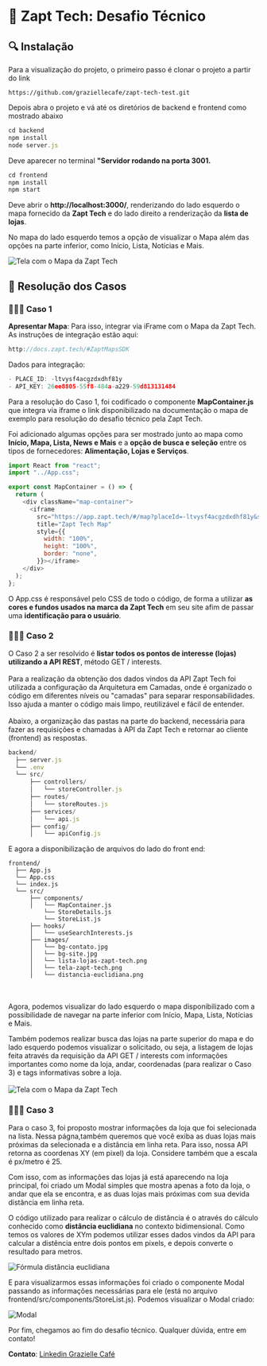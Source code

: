 <h1> 📍 Zapt Tech: Desafio Técnico </h1>
<h2> 🔍   Instalação </h2>
Para a visualização do projeto, o primeiro passo é clonar o projeto a partir do link

```
https://github.com/graziellecafe/zapt-tech-test.git
```

Depois abra o projeto e vá até os diretórios de backend e frontend como mostrado abaixo

```js
cd backend
npm install
node server.js
```

Deve aparecer no terminal <b>"Servidor rodando na porta 3001.</b>

```js
cd frontend
npm install
npm start
```

Deve abrir o <b>http://localhost:3000/</b>, renderizando do lado esquerdo o mapa fornecido da <b> Zapt Tech</b> e do lado direito a renderização da <b>lista de lojas</b>.

No mapa do lado esquerdo temos a opção de visualizar o Mapa além das opções na parte inferior, como Início, Lista, Notícias e Mais.

![Tela com o Mapa da Zapt Tech](./frontend/src/images/tela-zapt-tech.png)

<h2> 📝   Resolução dos Casos </h2>
<h3> 👩🏻‍💻 Caso 1 </h3>
<b>Apresentar Mapa</b>: Para isso, integrar via iFrame com o Mapa da Zapt Tech. As instruções de integração estão aqui:

```js
http://docs.zapt.tech/#ZaptMapsSDK
```

Dados para integração:

```js
- PLACE_ID: -ltvysf4acgzdxdhf81y
- API_KEY: 26ee8805-55f8-484a-a229-59d813131484
```

Para a resolução do Caso 1, foi codificado o componente <b>MapContainer.js</b> que integra via iframe o link disponibilizado na documentação o mapa de exemplo para resolução do desafio técnico pela Zapt Tech.

Foi adicionado algumas opções para ser mostrado junto ao mapa como <b>Início, Mapa, Lista, News e Mais</b> e a <b>opção de busca e seleção</b> entre os tipos de fornecedores: <b> Alimentação, Lojas e Serviços</b>.

```js
import React from "react";
import "../App.css";

export const MapContainer = () => {
  return (
    <div className="map-container">
      <iframe
        src="https://app.zapt.tech/#/map?placeId=-ltvysf4acgzdxdhf81y&search=true"
        title="Zapt Tech Map"
        style={{
          width: "100%",
          height: "100%",
          border: "none",
        }}></iframe>
    </div>
  );
};
```

O App.css é responsável pelo CSS de todo o código, de forma a utilizar <b>as cores e fundos usados na marca da Zapt Tech</b> em seu site afim de passar uma <b>identificação para o usuário</b>.

<h3> 👩🏻‍💻 Caso 2 </h3>
O Caso 2 a ser resolvido é <strong>listar todos os pontos de interesse (lojas) utilizando a API REST</strong>, método GET / interests.
<br><br>
Para a realização da obtenção dos dados vindos da API Zapt Tech foi utilizada a configuração da Arquitetura em Camadas, onde é organizado o código em diferentes níveis ou "camadas" para separar responsabilidades. Isso ajuda a manter o código mais limpo, reutilizável e fácil de entender.
<br><br>
Abaixo, a organização das pastas na parte do backend, necessária para fazer as requisições e chamadas à API da Zapt Tech e retornar ao cliente (frontend) as respostas.

```js
backend/
  ├── server.js
  └── .env
  └── src/
      ├── controllers/
      │   └── storeController.js
      ├── routes/
      │   └── storeRoutes.js
      ├── services/
      │   └── api.js
      ├── config/
      │   └── apiConfig.js
```

E agora a disponibilização de arquivos do lado do front end:

```
frontend/
  ├── App.js
  └── App.css
  └── index.js
  └── src/
      ├── components/
      │   └── MapContainer.js
          └── StoreDetails.js
          └── StoreList.js
      ├── hooks/
      │   └── useSearchInterests.js
      ├── images/
      │   └── bg-contato.jpg
      │   └── bg-site.jpg
      │   └── lista-lojas-zapt-tech.png
      │   └── tela-zapt-tech.png
      │   └── distancia-euclidiana.png
```

<br><br>
Agora, podemos visualizar do lado esquerdo o mapa disponibilizado com a possibilidade de navegar na parte inferior com Início, Mapa, Lista, Notícias e Mais.

Também podemos realizar busca das lojas na parte superior do mapa e do lado esquerdo podemos visualizar o solicitado, ou seja, a listagem de lojas feita através da requisição da API GET / interests com informações importantes como nome da loja, andar, coordenadas (para realizar o Caso 3) e tags informativas sobre a loja.
<br><br>
![Tela com o Mapa da Zapt Tech](./frontend/src/images/lista-lojas-zapt-tech.png)

<h3> 👩🏻‍💻 Caso 3 </h3>
Para o caso 3, foi proposto mostrar informações da loja que foi selecionada na  lista. Nessa págna,também queremos que você exiba as duas lojas mais próximas da selecionada e a distância em linha reta. Para isso, nossa API retorna as coordenas XY (em pixel) da loja. Considere também que a escala é px/metro é 25.

Com isso, com as informações das lojas já está aparecendo na loja principal, foi criado um Modal simples que mostra apenas a foto da loja, o andar que ela se encontra, e as duas lojas mais próximas com sua devida distância em linha reta.

O código utilizado para realizar o cálculo de distância é o através do cálculo conhecido como **distância euclidiana** no contexto bidimensional. Como temos os valores de XYm podemos utilizar esses dados vindos da API para calcular a distência entre dois pontos em pixels, e depois converte o resultado para metros.

![Fórmula distância euclidiana](./frontend/src/images/distancia-euclidiana.png)

E para visualizarmos essas informações foi criado o componente Modal passando as informações necessárias para ele (está no arquivo frontend/src/components/StoreList.js). Podemos visualizar o Modal criado:

![Modal](./frontend/src/images/modal-zapt.png)

Por fim, chegamos ao fim do desafio técnico. Qualquer dúvida, entre em contato!

**Contato**: [Linkedin Grazielle Café](https://www.linkedin.com/in/graziellecafe/)

